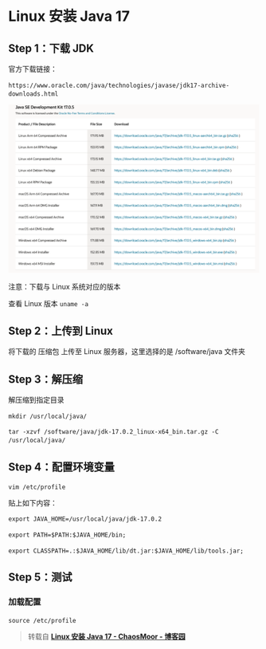 # Linux 安装 Java 17

## Step 1：下载 JDK

官方下载链接：

`https://www.oracle.com/java/technologies/javase/jdk17-archive-downloads.html`

![Java版本列表](_static/install-java/javaList.png)

注意：下载与 Linux 系统对应的版本

查看 Linux 版本
`uname -a`

## Step 2：上传到 Linux

将下载的 压缩包 上传至 Linux 服务器，这里选择的是 /software/java 文件夹

## Step 3：解压缩

解压缩到指定目录

`mkdir /usr/local/java/`

`tar -xzvf /software/java/jdk-17.0.2_linux-x64_bin.tar.gz -C /usr/local/java/`

## Step 4：配置环境变量

`vim /etc/profile`

贴上如下内容：

```
export JAVA_HOME=/usr/local/java/jdk-17.0.2

export PATH=$PATH:$JAVA_HOME/bin;

export CLASSPATH=.:$JAVA_HOME/lib/dt.jar:$JAVA_HOME/lib/tools.jar;
```

## Step 5：测试

### 加载配置

`source /etc/profile`

> 转载自 [**Linux 安装 Java 17 - ChaosMoor - 博客园**](https://www.cnblogs.com/chaosmoor/p/15897693.html)

